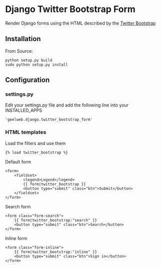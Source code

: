 # Django Twitter Bootstrap Form

Render Django forms using the HTML described by the [Twitter Bootstrap](http://twitter.github.com/bootstrap/base-css.html#forms)

## Installation

From Source:

    python setup.py build
	sudo python setup.py install

## Configuration

### settings.py

Edit your settings.py file and add the following line into your INSTALLED_APPS

    'geelweb.django.twitter_bootstrap_form'

### HTML templates

Load the filters and use them

    {% load twitter_bootstrap %}

Default form

    <form>
        <fieldset>
            <legend>Legend</legend>
            {{ form|twitter_bootstrap }}
            <button type="submit" class="btn">Submit</button>
        </fieldset>
    </form>

Search form

    <form class="form-search">
        {{ form|twitter_bootstrap:"search" }}
        <button type="submit" class="btn">Search</button>
    </form>

Inline form

    <form class="form-inline">
        {{ form|twitter_bootstrap:"inline" }}
        <button type="submit" class="btn">Sign in</button>
    </form>

